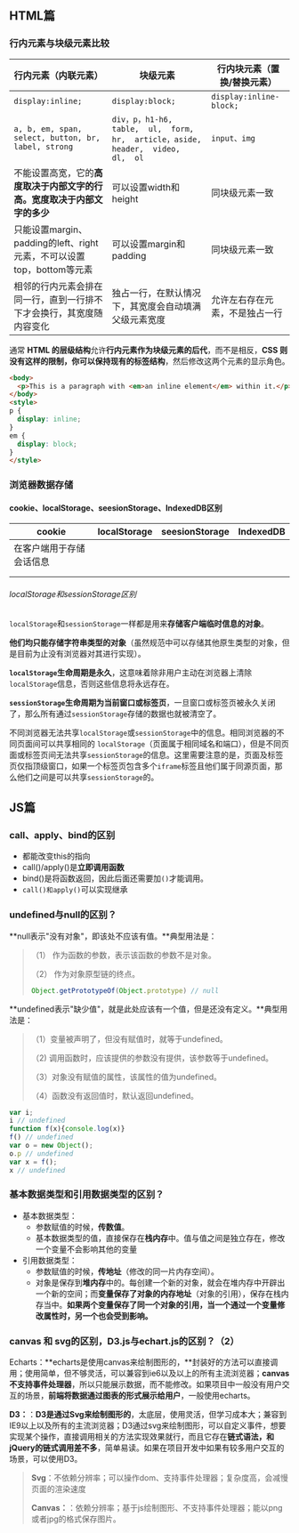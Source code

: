 ## HTML篇

### 行内元素与块级元素比较

| 行内元素（内联元素）                                         | 块级元素                                                     | 行内块元素（置换/替换元素）    |
| ------------------------------------------------------------ | ------------------------------------------------------------ | ------------------------------ |
| `display:inline;`                                            | `display:block;`                                             | `display:inline-block;`        |
| `a, b, em, span, select, button, br, label, strong `         | `div，p，h1-h6,  table,  ul,  form,  hr,  article，aside,  header,  video,  dl,  ol` | `input、img`                   |
| 不能设置高宽，它的**高度取决于内部文字的行高。宽度取决于内部文字的多少** | 可以设置width和height                                        | 同块级元素一致                 |
| 只能设置margin、padding的left、right元素，不可以设置top，bottom等元素 | 可以设置margin和padding                                      | 同块级元素一致                 |
| 相邻的行内元素会排在同一行，直到一行排不下才会换行，其宽度随内容变化 | 独占一行，在默认情况下，其宽度会自动填满父级元素宽度         | 允许左右存在元素，不是独占一行 |

通常 **HTML 的层级结构**允许**行内元素作为块级元素的后代**，而不是相反，**CSS 则没有这样的限制，你可以保持现有的标签结构**，然后修改这两个元素的显示角色。

```html
<body>
  <p>This is a paragraph with <em>an inline element</em> within it.</p>
</body>
<style>
p {
  display: inline;
}
em {
  display: block;
}
</style>
```

### 浏览器数据存储

#### cookie、localStorage、seesionStorage、IndexedDB区别

| cookie                   | localStorage | seesionStorage | IndexedDB |
| ------------------------ | ------------ | -------------- | --------- |
| 在客户端用于存储会话信息 |              |                |           |
|                          |              |                |           |
|                          |              |                |           |

###### localStorage和sessionStorage区别

`localStorage`和`sessionStorage`一样都是用来**存储客户端临时信息的对象**。

**他们均只能存储字符串类型的对象**（虽然规范中可以存储其他原生类型的对象，但是目前为止没有浏览器对其进行实现）。

**`localStorage`生命周期是永久**，这意味着除非用户主动在浏览器上清除`localStorage`信息，否则这些信息将永远存在。

**`sessionStorage`生命周期为当前窗口或标签页**，一旦窗口或标签页被永久关闭了，那么所有通过`sessionStorage`存储的数据也就被清空了。

不同浏览器无法共享`localStorage`或`sessionStorage`中的信息。相同浏览器的不同页面间可以共享相同的 `localStorage`（页面属于相同域名和端口），但是不同页面或标签页间无法共享`sessionStorage`的信息。这里需要注意的是，页面及标签页仅指顶级窗口，如果一个标签页包含多个`iframe`标签且他们属于同源页面，那么他们之间是可以共享`sessionStorage`的。

## JS篇

### call、apply、bind的区别

- 都能改变this的指向
- call()/apply()是**立即调用函数**
- bind()是将函数返回，因此后面还需要加`()`才能调用。
- `call()和apply()`可以实现继承

### undefined与null的区别？

**null表示"没有对象"，即该处不应该有值。**典型用法是：

> （1） 作为函数的参数，表示该函数的参数不是对象。
>
> （2） 作为对象原型链的终点。
>
> ```js
> Object.getPrototypeOf(Object.prototype) // null
> ```

**undefined表示"缺少值"，就是此处应该有一个值，但是还没有定义。**典型用法是：

> （1）变量被声明了，但没有赋值时，就等于undefined。
>
> （2) 调用函数时，应该提供的参数没有提供，该参数等于undefined。
>
> （3）对象没有赋值的属性，该属性的值为undefined。
>
> （4）函数没有返回值时，默认返回undefined。

```js
var i;
i // undefined
function f(x){console.log(x)}
f() // undefined
var o = new Object();
o.p // undefined
var x = f();
x // undefined
```

### 基本数据类型和引用数据类型的区别？

- 基本数据类型：
  - 参数赋值的时候，**传数值**。
  - 基本数据类型的值，直接保存在**栈内存**中。值与值之间是独立存在，修改一个变量不会影响其他的变量
- 引用数据类型：
  - 参数赋值的时候，**传地址**（修改的同一片内存空间）。
  - 对象是保存到**堆内存**中的。每创建一个新的对象，就会在堆内存中开辟出一个新的空间；而**变量保存了对象的内存地址**（对象的引用），保存在栈内存当中。**如果两个变量保存了同一个对象的引用，当一个通过一个变量修改属性时，另一个也会受到影响。**

### canvas 和 svg的区别，D3.js与echart.js的区别？（2）

Echarts：**echarts是使用canvas来绘制图形的，**封装好的方法可以直接调用；使用简单，但不够灵活，可以兼容到ie6以及以上的所有主流浏览器；**canvas不支持事件处理器**，所以只能展示数据，而不能修改。如果项目中一般没有用户交互的场景，**前端将数据通过图表的形式展示给用户**，一般使用echarts。

**D3：**：**D3是通过Svg来绘制图形的**，太底层，使用灵活，但学习成本大；兼容到IE9以上以及所有的主流浏览器；D3通过svg来绘制图形，可以自定义事件，想要实现某个操作，直接调用相关的方法实现效果就行，而且它存在**链式语法，和jQuery的链式调用差不多**，简单易读。如果在项目开发中如果有较多用户交互的场景，可以使用D3。

> **Svg**：不依赖分辨率；可以操作dom、支持事件处理器；复杂度高，会减慢页面的渲染速度
>
> **Canvas：**：依赖分辨率；基于js绘制图形、不支持事件处理器；能以png或者jpg的格式保存图片。